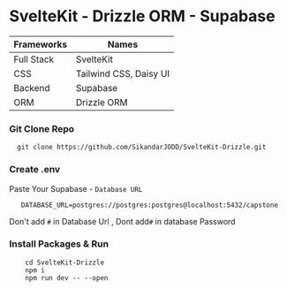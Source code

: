 # SvelteKit - Drizzle ORM - Supabase

| Frameworks | Names                  |
| ---------- | ---------------------- |
| Full Stack | SvelteKit              |
| CSS        | Tailwind CSS, Daisy UI |
| Backend    | Supabase               |
| ORM        | Drizzle ORM            |

### Git Clone Repo

```
  git clone https://github.com/SikandarJODD/SvelteKit-Drizzle.git
```

### Create .env

Paste Your Supabase - <code>Database URL</code>

```
   DATABASE_URL=postgres://postgres:postgres@localhost:5432/capstone
```

Don't add <code>#</code> in Database Url , Dont add<code>#</code> in database Password

### Install Packages & Run

```
    cd SvelteKit-Drizzle
    npm i
    npm run dev -- --open

```
